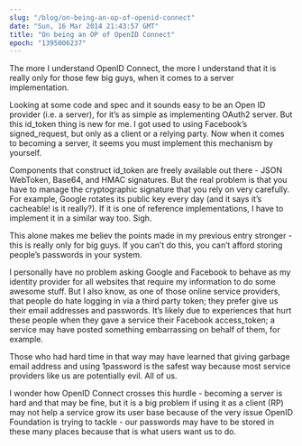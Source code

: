 ```yaml
---
slug: "/blog/on-being-an-op-of-openid-connect"
date: "Sun, 16 Mar 2014 21:43:57 GMT"
title: "On being an OP of OpenID Connect"
epoch: "1395006237"
---
```

        
The more I understand OpenID Connect, the more I understand that it is really only for those few big guys, when it comes to a server implementation.

Looking at some code and spec and it sounds easy to be an Open ID provider (i.e. a server), for it’s as simple as implementing OAuth2 server. But this id\_token thing is new for me. I got used to using Facebook’s signed\_request, but only as a client or a relying party. Now when it comes to becoming a server, it seems you must implement this mechanism by yourself.

Components that construct id\_token are freely available out there - JSON WebToken, Base64, and HMAC signatures. But the real problem is that you have to manage the cryptographic signature that you rely on very carefully. For example, Google rotates its public key every day (and it says it’s cacheable! is it really?). If it is one of reference implementations, I have to implement it in a similar way too. Sigh.

This alone makes me believ the points made in my previous entry stronger - this is really only for big guys. If you can’t do this, you can’t afford storing people’s passwords in your system.

I personally have no problem asking Google and Facebook to behave as my identity provider for all websites that require my information to do some awesome stuff. But I also know, as one of those online service providers, that people do hate logging in via a third party token; they prefer give us their email addresses and passwords. It’s likely due to experiences that hurt these people when they gave a service their Facebook access\_token; a service may have posted something embarrassing on behalf of them, for example.

Those who had hard time in that way may have learned that giving garbage email address and using 1password is the safest way because most service providers like us are potentially evil. All of us.

I wonder how OpenID Connect crosses this hurdle - becoming a server is hard and that may be fine, but it is a big problem if using it as a client (RP) may not help a service grow its user base because of the very issue OpenID Foundation is trying to tackle - our passwords may have to be stored in these many places because that is what users want us to do.

